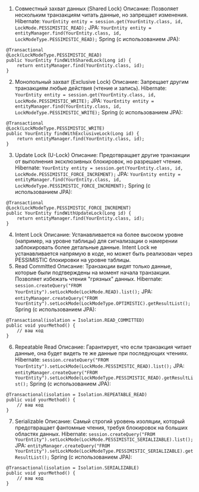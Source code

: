 1. Совместный захват данных (Shared Lock)
Описание: Позволяет нескольким транзакциям читать данные, но запрещает изменения.
Hibernate:
`YourEntity entity = session.get(YourEntity.class, id, LockMode.PESSIMISTIC_READ);`
JPA:
`YourEntity entity = entityManager.find(YourEntity.class, id, LockModeType.PESSIMISTIC_READ);`
Spring (с использованием JPA):
```
@Transactional
@Lock(LockModeType.PESSIMISTIC_READ)
public YourEntity findWithSharedLock(Long id) {
    return entityManager.find(YourEntity.class, id);
}
```
2. Монопольный захват (Exclusive Lock)
Описание: Запрещает другим транзакциям любые действия (чтение и запись).
Hibernate:
`YourEntity entity = session.get(YourEntity.class, id, LockMode.PESSIMISTIC_WRITE);`
JPA:
`YourEntity entity = entityManager.find(YourEntity.class, id, LockModeType.PESSIMISTIC_WRITE);`
Spring (с использованием JPA):
```
@Transactional
@Lock(LockModeType.PESSIMISTIC_WRITE)
public YourEntity findWithExclusiveLock(Long id) {
    return entityManager.find(YourEntity.class, id);
}
```
3. Update Lock (U-Lock)
Описание: Предотвращает другие транзакции от выполнения эксклюзивных блокировок, но разрешает чтение.
Hibernate:
`YourEntity entity = session.get(YourEntity.class, id, LockMode.PESSIMISTIC_FORCE_INCREMENT);`
JPA:
`YourEntity entity = entityManager.find(YourEntity.class, id, LockModeType.PESSIMISTIC_FORCE_INCREMENT);`
Spring (с использованием JPA):
```
@Transactional
@Lock(LockModeType.PESSIMISTIC_FORCE_INCREMENT)
public YourEntity findWithUpdateLock(Long id) {
    return entityManager.find(YourEntity.class, id);
}
```
4. Intent Lock
Описание: Устанавливается на более высоком уровне (например, на уровне таблицы) для сигнализации о намерении заблокировать более детальные данные.
Intent Lock не устанавливается напрямую в коде, но может быть реализован через PESSIMISTIC блокировки на уровне таблицы.
5. Read Committed
Описание: Транзакции видят только данные, которые были подтверждены на момент начала транзакции. Позволяет избежать чтения "грязных" данных.
Hibernate:
`session.createQuery("FROM YourEntity").setLockMode(LockMode.READ).list();`
JPA:
`entityManager.createQuery("FROM YourEntity").setLockMode(LockModeType.OPTIMISTIC).getResultList();`
Spring (с использованием JPA):
```
@Transactional(isolation = Isolation.READ_COMMITTED)
public void yourMethod() {
    // ваш код
}
```
6. Repeatable Read
Описание: Гарантирует, что если транзакция читает данные, она будет видеть те же данные при последующих чтениях.
Hibernate:
`session.createQuery("FROM YourEntity").setLockMode(LockMode.PESSIMISTIC_READ).list();`
JPA:
`entityManager.createQuery("FROM YourEntity").setLockMode(LockModeType.PESSIMISTIC_READ).getResultList();`
Spring (с использованием JPA):
```
@Transactional(isolation = Isolation.REPEATABLE_READ)
public void yourMethod() {
    // ваш код
}
```
7. Serializable
Описание: Самый строгий уровень изоляции, который предотвращает фантомные чтения, требуя блокировок на больших областях данных.
Hibernate:
`session.createQuery("FROM YourEntity").setLockMode(LockMode.PESSIMISTIC_SERIALIZABLE).list();`
JPA:
`entityManager.createQuery("FROM YourEntity").setLockMode(LockModeType.PESSIMISTIC_SERIALIZABLE).getResultList();`
Spring (с использованием JPA):
```
@Transactional(isolation = Isolation.SERIALIZABLE)
public void yourMethod() {
    // ваш код
}
```